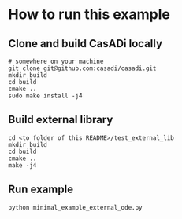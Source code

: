 # How to run this example

## Clone and build CasADi locally
```
# somewhere on your machine
git clone git@github.com:casadi/casadi.git
mkdir build
cd build
cmake ..
sudo make install -j4
```

## Build external library
```
cd <to folder of this README>/test_external_lib
mkdir build
cd build
cmake ..
make -j4
```

## Run example
```
python minimal_example_external_ode.py
```